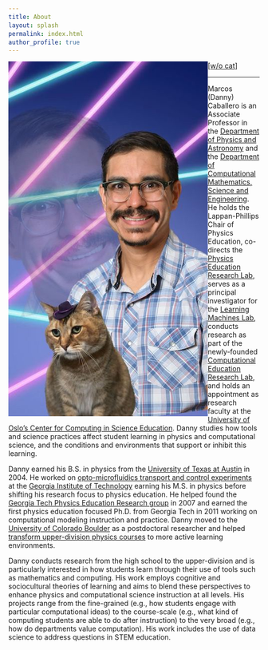 ```yaml
---
title: About
layout: splash
permalink: index.html
author_profile: true
---
```


<img align="left" src="./assets/img/dc_5.jpg" alt="Danny">

[[w/o cat](./assets/img/dc_prof_5.jpg)]

------


Marcos (Danny) Caballero is an Associate Professor in the [Department of Physics and Astronomy](https://pa.msu.edu/) and the [Department of Computational Mathematics, Science and Engineering](https://cmse.msu.edu/). He holds the Lappan-Phillips Chair of Physics Education, co-directs the [Physics Education Research Lab](https://perl.natsci.msu.edu/), serves as a principal investigator for the [Learning Machines Lab](https://learningmachineslab.github.io/), conducts research as part of the newly-founded [Computational Education Research Lab](https://msu-cerl.github.io/), and holds an appointment as research faculty at the [University of Oslo’s Center for Computing in Science Education](https://www.mn.uio.no/ccse/english/). Danny studies how tools and science practices affect student learning in physics and computational science, and the conditions and environments that support or inhibit this learning.

Danny earned his B.S. in physics from the [University of Texas at Austin](https://ph.utexas.edu/) in 2004. He worked on [opto-microfluidics transport and control experiments](https://schatzlab.gatech.edu/) at the [Georgia Institute of Technology](https://physics.gatech.edu/about) earning his M.S. in physics before shifting his research focus to physics education. He helped found the [Georgia Tech Physics Education Research group](https://per.gatech.edu/) in 2007 and earned the first physics education focused Ph.D. from Georgia Tech in 2011 working on computational modeling instruction and practice. Danny moved to the [University of Colorado Boulder](https://www.colorado.edu/per/) as a postdoctoral researcher and helped [transform upper-division physics courses](https://www.colorado.edu/per/resources/course-materials) to more active learning environments.

Danny conducts research from the high school to the upper-division and is particularly interested in how students learn through their use of tools such as mathematics and computing. His work employs cognitive and sociocultural theories of learning and aims to blend these perspectives to enhance physics and computational science  instruction at all levels. His projects range from the fine-grained (e.g., how students engage with particular computational ideas) to the course-scale (e.g., what kind of computing students are able to do after instruction) to the very broad (e.g., how do departments value computation). His work includes the use of data science to address questions in STEM education.
